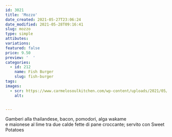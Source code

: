 ```yaml
---
id: 3021
title: 'Mozzo'
date_created: 2021-05-27T23:06:24
date_modified: 2021-05-28T09:16:41
slug: mozzo
type: simple
attibutes: 
variations:
featured: false
price: 9.50
preview: '  '
categories: 
  - id: 212
    name: Fish Burger
    slug: fish-burger
tags: 
images: 
  - scr: https://www.carmelosoulkitchen.com/wp-content/uploads/2021/05/MOZZO.png
    alt: 


---
```


<p>Gamberi alla thailandese, bacon, pomodori, alga wakame<br />
e maionese al lime tra due calde fette di pane croccante; servito con Sweet Potatoes</p>

